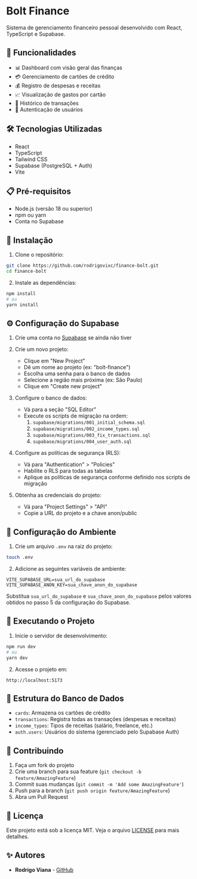 # Bolt Finance

Sistema de gerenciamento financeiro pessoal desenvolvido com React, TypeScript e Supabase.

## 🚀 Funcionalidades

- 📊 Dashboard com visão geral das finanças
- 💳 Gerenciamento de cartões de crédito
- 💰 Registro de despesas e receitas
- 📈 Visualização de gastos por cartão
- 📅 Histórico de transações
- 🔐 Autenticação de usuários

## 🛠️ Tecnologias Utilizadas

- React
- TypeScript
- Tailwind CSS
- Supabase (PostgreSQL + Auth)
- Vite

## 📋 Pré-requisitos

- Node.js (versão 18 ou superior)
- npm ou yarn
- Conta no Supabase

## 🔧 Instalação

1. Clone o repositório:
```bash
git clone https://github.com/rodrigovixc/finance-bolt.git
cd finance-bolt
```

2. Instale as dependências:
```bash
npm install
# ou
yarn install
```

## ⚙️ Configuração do Supabase

1. Crie uma conta no [Supabase](https://supabase.com) se ainda não tiver

2. Crie um novo projeto:
   - Clique em "New Project"
   - Dê um nome ao projeto (ex: "bolt-finance")
   - Escolha uma senha para o banco de dados
   - Selecione a região mais próxima (ex: São Paulo)
   - Clique em "Create new project"

3. Configure o banco de dados:
   - Vá para a seção "SQL Editor"
   - Execute os scripts de migração na ordem:
     1. `supabase/migrations/001_initial_schema.sql`
     2. `supabase/migrations/002_income_types.sql`
     3. `supabase/migrations/003_fix_transactions.sql`
     4. `supabase/migrations/004_user_auth.sql`

4. Configure as políticas de segurança (RLS):
   - Vá para "Authentication" > "Policies"
   - Habilite o RLS para todas as tabelas
   - Aplique as políticas de segurança conforme definido nos scripts de migração

5. Obtenha as credenciais do projeto:
   - Vá para "Project Settings" > "API"
   - Copie a URL do projeto e a chave anon/public

## 🔑 Configuração do Ambiente

1. Crie um arquivo `.env` na raiz do projeto:
```bash
touch .env
```

2. Adicione as seguintes variáveis de ambiente:
```env
VITE_SUPABASE_URL=sua_url_do_supabase
VITE_SUPABASE_ANON_KEY=sua_chave_anon_do_supabase
```

Substitua `sua_url_do_supabase` e `sua_chave_anon_do_supabase` pelos valores obtidos no passo 5 da configuração do Supabase.

## 🚀 Executando o Projeto

1. Inicie o servidor de desenvolvimento:
```bash
npm run dev
# ou
yarn dev
```

2. Acesse o projeto em:
```
http://localhost:5173
```

## 📝 Estrutura do Banco de Dados

- `cards`: Armazena os cartões de crédito
- `transactions`: Registra todas as transações (despesas e receitas)
- `income_types`: Tipos de receitas (salário, freelance, etc.)
- `auth.users`: Usuários do sistema (gerenciado pelo Supabase Auth)

## 🤝 Contribuindo

1. Faça um fork do projeto
2. Crie uma branch para sua feature (`git checkout -b feature/AmazingFeature`)
3. Commit suas mudanças (`git commit -m 'Add some AmazingFeature'`)
4. Push para a branch (`git push origin feature/AmazingFeature`)
5. Abra um Pull Request

## 📄 Licença

Este projeto está sob a licença MIT. Veja o arquivo [LICENSE](LICENSE) para mais detalhes.

## ✨ Autores

- **Rodrigo Viana** - [GitHub](https://github.com/rodrigovixc) 